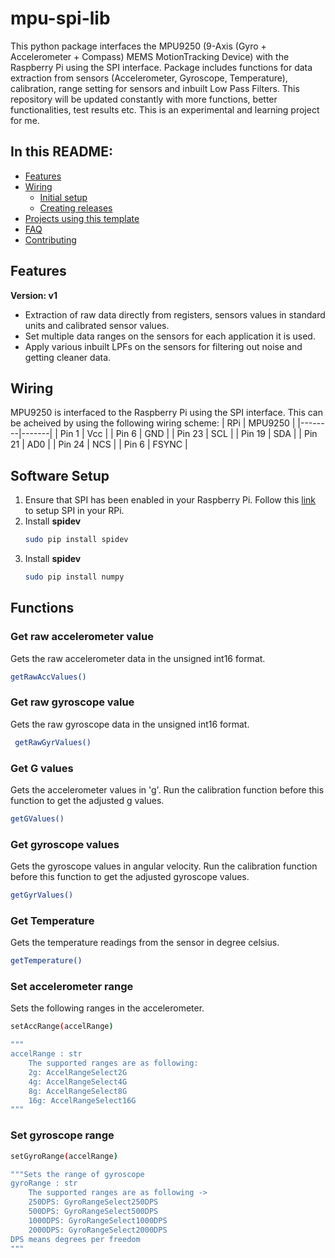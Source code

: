 # mpu-spi-lib
This python package interfaces the MPU9250 (9-Axis (Gyro + Accelerometer + Compass) MEMS MotionTracking Device) with the Raspberry Pi using the SPI interface. Package includes functions for data extraction from sensors (Accelerometer, Gyroscope, Temperature), calibration, range setting for sensors and inbuilt Low Pass Filters. This repository will be updated constantly with more functions, better functionalities, test results etc. This is an experimental and learning project for me.

## In this README:

- [Features](#features)
- [Wiring](#wiring)
  - [Initial setup](#initial-setup)
  - [Creating releases](#creating-releases)
- [Projects using this template](#projects-using-this-template)
- [FAQ](#faq)
- [Contributing](#contributing)

## Features
**Version: v1**
- Extraction of raw data directly from registers, sensors values in standard units and calibrated sensor values.
- Set multiple data ranges on the sensors for each application it is used.
- Apply various inbuilt LPFs on the sensors for filtering out noise and getting cleaner data.

## Wiring
MPU9250 is interfaced to the Raspberry Pi using the SPI interface. This can be acheived by using the following wiring scheme:
| RPi | MPU9250 |
|--------|-------|
| Pin 1 | Vcc |
| Pin 6 | GND |
| Pin 23 | SCL |
| Pin 19 | SDA |
| Pin 21 | AD0 |
| Pin 24 | NCS |
| Pin 6 | FSYNC |

## Software Setup
1. Ensure that SPI has been enabled in your Raspberry Pi. Follow this [link](https://www.raspberrypi-spy.co.uk/2014/08/enabling-the-spi-interface-on-the-raspberry-pi/) to setup SPI in your RPi.
2. Install **spidev**
   ```bash
   sudo pip install spidev
   ```
3. Install **spidev**
   ```bash
   sudo pip install numpy
   ```
## Functions
  ### Get raw accelerometer value
  Gets the raw accelerometer data in the unsigned int16 format.
   ```bash
   getRawAccValues()
   ```
  ### Get raw gyroscope value
  Gets the raw gyroscope data in the unsigned int16 format.
  ```bash
   getRawGyrValues()
   ```
  ### Get G values
  Gets the accelerometer values in 'g'. Run the calibration function before this function to get the adjusted g values.
  ```bash
  getGValues()
  ```
  ### Get gyroscope values
  Gets the gyroscope values in angular velocity. Run the calibration function before this function to get the adjusted gyroscope values.
  ```bash
  getGyrValues()
  ```
  ### Get Temperature
  Gets the temperature readings from the sensor in degree celsius.
  ```bash
getTemperature()
```
### Set accelerometer range
Sets the following ranges in the accelerometer.
```bash
setAccRange(accelRange)
```
```bash
"""
accelRange : str
	The supported ranges are as following:
	2g: AccelRangeSelect2G
	4g: AccelRangeSelect4G
	8g: AccelRangeSelect8G
	16g: AccelRangeSelect16G
"""
```
### Set gyroscope range
```bash
setGyroRange(accelRange)
```
```bash
"""Sets the range of gyroscope
gyroRange : str
	The supported ranges are as following ->
	250DPS: GyroRangeSelect250DPS
	500DPS: GyroRangeSelect500DPS
	1000DPS: GyroRangeSelect1000DPS
	2000DPS: GyroRangeSelect2000DPS
DPS means degrees per freedom
"""
```
